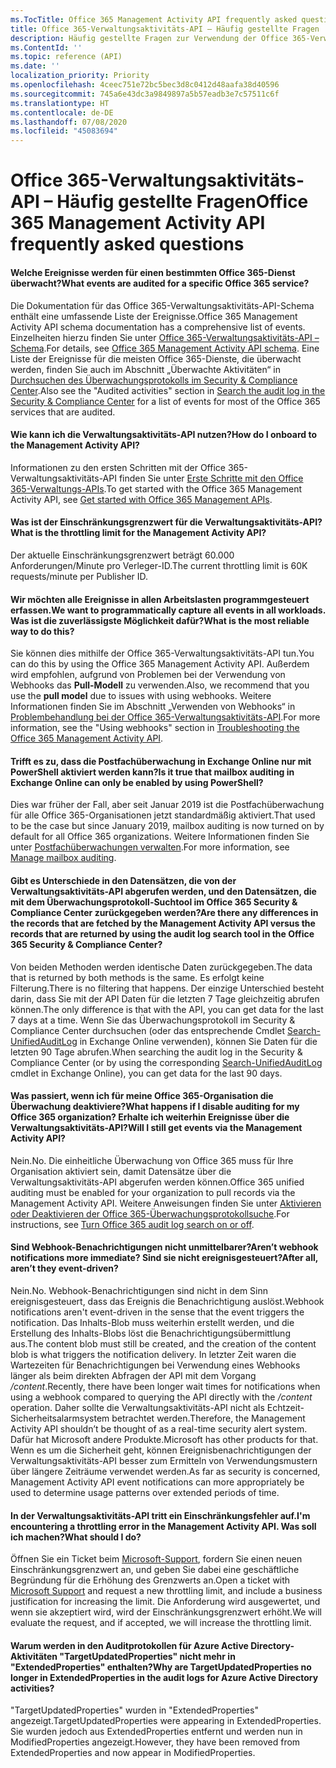 ```yaml
---
ms.TocTitle: Office 365 Management Activity API frequently asked questions
title: Office 365-Verwaltungsaktivitäts-API – Häufig gestellte Fragen
description: Häufig gestellte Fragen zur Verwendung der Office 365-Verwaltungsaktivitäts-API
ms.ContentId: ''
ms.topic: reference (API)
ms.date: ''
localization_priority: Priority
ms.openlocfilehash: 4ceec751e72bc5bec3d8c0412d48aafa38d40596
ms.sourcegitcommit: 745a6e43dc3a9849897a5b57eadb3e7c57511c6f
ms.translationtype: HT
ms.contentlocale: de-DE
ms.lasthandoff: 07/08/2020
ms.locfileid: "45083694"
---
```

# <a name="office-365-management-activity-api-frequently-asked-questions"></a><span data-ttu-id="051c2-103">Office 365-Verwaltungsaktivitäts-API – Häufig gestellte Fragen</span><span class="sxs-lookup"><span data-stu-id="051c2-103">Office 365 Management Activity API frequently asked questions</span></span>

#### <a name="what-events-are-audited-for-a-specific-office-365-service"></a><span data-ttu-id="051c2-104">Welche Ereignisse werden für einen bestimmten Office 365-Dienst überwacht?</span><span class="sxs-lookup"><span data-stu-id="051c2-104">What events are audited for a specific Office 365 service?</span></span>

<span data-ttu-id="051c2-105">Die Dokumentation für das Office 365-Verwaltungsaktivitäts-API-Schema enthält eine umfassende Liste der Ereignisse.</span><span class="sxs-lookup"><span data-stu-id="051c2-105">Office 365 Management Activity API schema documentation has a comprehensive list of events.</span></span> <span data-ttu-id="051c2-106">Einzelheiten hierzu finden Sie unter [Office 365-Verwaltungsaktivitäts-API – Schema](office-365-management-activity-api-schema.md).</span><span class="sxs-lookup"><span data-stu-id="051c2-106">For details, see [Office 365 Management Activity API schema](office-365-management-activity-api-schema.md).</span></span> <span data-ttu-id="051c2-107">Eine Liste der Ereignisse für die meisten Office 365-Dienste, die überwacht werden, finden Sie auch im Abschnitt „Überwachte Aktivitäten“ in [Durchsuchen des Überwachungsprotokolls im Security & Compliance Center](https://docs.microsoft.com/office365/securitycompliance/search-the-audit-log-in-security-and-compliance#audited-activities).</span><span class="sxs-lookup"><span data-stu-id="051c2-107">Also see the "Audited activities" section in [Search the audit log in the Security & Compliance Center](https://docs.microsoft.com/office365/securitycompliance/search-the-audit-log-in-security-and-compliance#audited-activities) for a list of events for most of the Office 365 services that are audited.</span></span>

#### <a name="how-do-i-onboard-to-the-management-activity-api"></a><span data-ttu-id="051c2-108">Wie kann ich die Verwaltungsaktivitäts-API nutzen?</span><span class="sxs-lookup"><span data-stu-id="051c2-108">How do I onboard to the Management Activity API?</span></span>

<span data-ttu-id="051c2-109">Informationen zu den ersten Schritten mit der Office 365-Verwaltungsaktivitäts-API finden Sie unter [Erste Schritte mit den Office 365-Verwaltungs-APIs](get-started-with-office-365-management-apis.md).</span><span class="sxs-lookup"><span data-stu-id="051c2-109">To get started with the Office 365 Management Activity API, see [Get started with Office 365 Management APIs](get-started-with-office-365-management-apis.md).</span></span>
 
#### <a name="what-is-the-throttling-limit-for-the--management-activity-api"></a><span data-ttu-id="051c2-110">Was ist der Einschränkungsgrenzwert für die Verwaltungsaktivitäts-API?</span><span class="sxs-lookup"><span data-stu-id="051c2-110">What is the throttling limit for the  Management Activity API?</span></span>

<span data-ttu-id="051c2-111">Der aktuelle Einschränkungsgrenzwert beträgt 60.000 Anforderungen/Minute pro Verleger-ID.</span><span class="sxs-lookup"><span data-stu-id="051c2-111">The current throttling limit is 60K requests/minute per Publisher ID.</span></span> 

#### <a name="we-want-to-programmatically-capture-all-events-in-all-workloads-what-is-the-most-reliable-way-to-do-this"></a><span data-ttu-id="051c2-112">Wir möchten alle Ereignisse in allen Arbeitslasten programmgesteuert erfassen.</span><span class="sxs-lookup"><span data-stu-id="051c2-112">We want to programmatically capture all events in all workloads.</span></span> <span data-ttu-id="051c2-113">Was ist die zuverlässigste Möglichkeit dafür?</span><span class="sxs-lookup"><span data-stu-id="051c2-113">What is the most reliable way to do this?</span></span>

<span data-ttu-id="051c2-114">Sie können dies mithilfe der Office 365-Verwaltungsaktivitäts-API tun.</span><span class="sxs-lookup"><span data-stu-id="051c2-114">You can do this by using the Office 365 Management Activity API.</span></span> <span data-ttu-id="051c2-115">Außerdem wird empfohlen, aufgrund von Problemen bei der Verwendung von Webhooks das **Pull-Modell** zu verwenden.</span><span class="sxs-lookup"><span data-stu-id="051c2-115">Also, we recommend that you use the **pull model** due to issues with using webhooks.</span></span> <span data-ttu-id="051c2-116">Weitere Informationen finden Sie im Abschnitt „Verwenden von Webhooks“ in [Problembehandlung bei der Office 365-Verwaltungsaktivitäts-API](troubleshooting-the-office-365-management-activity-api.md#using-webhooks).</span><span class="sxs-lookup"><span data-stu-id="051c2-116">For more information, see the "Using webhooks" section in [Troubleshooting the Office 365 Management Activity API](troubleshooting-the-office-365-management-activity-api.md#using-webhooks).</span></span>

#### <a name="is-it-true-that-mailbox-auditing-in-exchange-online-can-only-be-enabled-by-using-powershell"></a><span data-ttu-id="051c2-117">Trifft es zu, dass die Postfachüberwachung in Exchange Online nur mit PowerShell aktiviert werden kann?</span><span class="sxs-lookup"><span data-stu-id="051c2-117">Is it true that mailbox auditing in Exchange Online can only be enabled by using PowerShell?</span></span>

<span data-ttu-id="051c2-118">Dies war früher der Fall, aber seit Januar 2019 ist die Postfachüberwachung für alle Office 365-Organisationen jetzt standardmäßig aktiviert.</span><span class="sxs-lookup"><span data-stu-id="051c2-118">That used to be the case but since January 2019, mailbox auditing is now turned on by default for all Office 365 organizations.</span></span> <span data-ttu-id="051c2-119">Weitere Informationen finden Sie unter [Postfachüberwachungen verwalten](https://docs.microsoft.com/office365/securitycompliance/enable-mailbox-auditing).</span><span class="sxs-lookup"><span data-stu-id="051c2-119">For more information, see [Manage mailbox auditing](https://docs.microsoft.com/office365/securitycompliance/enable-mailbox-auditing).</span></span>

#### <a name="are-there-any-differences-in-the-records-that-are-fetched-by-the-management-activity-api-versus-the-records-that-are-returned-by-using-the-audit-log-search-tool-in-the-office-365-security--compliance-center"></a><span data-ttu-id="051c2-120">Gibt es Unterschiede in den Datensätzen, die von der Verwaltungsaktivitäts-API abgerufen werden, und den Datensätzen, die mit dem Überwachungsprotokoll-Suchtool im Office 365 Security & Compliance Center zurückgegeben werden?</span><span class="sxs-lookup"><span data-stu-id="051c2-120">Are there any differences in the records that are fetched by the Management Activity API versus the records that are returned by using the audit log search tool in the Office 365 Security & Compliance Center?</span></span>

<span data-ttu-id="051c2-121">Von beiden Methoden werden identische Daten zurückgegeben.</span><span class="sxs-lookup"><span data-stu-id="051c2-121">The data that is returned by both methods is the same.</span></span> <span data-ttu-id="051c2-122">Es erfolgt keine Filterung.</span><span class="sxs-lookup"><span data-stu-id="051c2-122">There is no filtering that happens.</span></span> <span data-ttu-id="051c2-123">Der einzige Unterschied besteht darin, dass Sie mit der API Daten für die letzten 7 Tage gleichzeitig abrufen können.</span><span class="sxs-lookup"><span data-stu-id="051c2-123">The only difference is that with the API, you can get data for the last 7 days at a time.</span></span> <span data-ttu-id="051c2-124">Wenn Sie das Überwachungsprotokoll im Security & Compliance Center durchsuchen (oder das entsprechende Cmdlet [Search-UnifiedAuditLog](https://docs.microsoft.com/powershell/module/exchange/policy-and-compliance-audit/search-unifiedauditlog) in Exchange Online verwenden), können Sie Daten für die letzten 90 Tage abrufen.</span><span class="sxs-lookup"><span data-stu-id="051c2-124">When searching the audit log in the Security & Compliance Center (or by using the corresponding [Search-UnifiedAuditLog](https://docs.microsoft.com/powershell/module/exchange/policy-and-compliance-audit/search-unifiedauditlog) cmdlet in Exchange Online), you can get data for the last 90 days.</span></span> 

#### <a name="what-happens-if-i-disable-auditing-for-my-office-365-organization-will-i-still-get-events-via-the-management-activity-api"></a><span data-ttu-id="051c2-125">Was passiert, wenn ich für meine Office 365-Organisation die Überwachung deaktiviere?</span><span class="sxs-lookup"><span data-stu-id="051c2-125">What happens if I disable auditing for my Office 365 organization?</span></span> <span data-ttu-id="051c2-126">Erhalte ich weiterhin Ereignisse über die Verwaltungsaktivitäts-API?</span><span class="sxs-lookup"><span data-stu-id="051c2-126">Will I still get events via the Management Activity API?</span></span>

<span data-ttu-id="051c2-127">Nein.</span><span class="sxs-lookup"><span data-stu-id="051c2-127">No.</span></span> <span data-ttu-id="051c2-128">Die einheitliche Überwachung von Office 365 muss für Ihre Organisation aktiviert sein, damit Datensätze über die Verwaltungsaktivitäts-API abgerufen werden können.</span><span class="sxs-lookup"><span data-stu-id="051c2-128">Office 365 unified auditing must be enabled for your organization to pull records via the Management Activity API.</span></span> <span data-ttu-id="051c2-129">Weitere Anweisungen finden Sie unter [Aktivieren oder Deaktivieren der Office 365-Überwachungsprotokollsuche](https://docs.microsoft.com/office365/securitycompliance/turn-audit-log-search-on-or-off).</span><span class="sxs-lookup"><span data-stu-id="051c2-129">For instructions, see [Turn Office 365 audit log search on or off](https://docs.microsoft.com/office365/securitycompliance/turn-audit-log-search-on-or-off).</span></span>

#### <a name="arent-webhook-notifications-more-immediate-after-all-arent-they-event-driven"></a><span data-ttu-id="051c2-130">Sind Webhook-Benachrichtigungen nicht unmittelbarer?</span><span class="sxs-lookup"><span data-stu-id="051c2-130">Aren’t webhook notifications more immediate?</span></span> <span data-ttu-id="051c2-131">Sind sie nicht ereignisgesteuert?</span><span class="sxs-lookup"><span data-stu-id="051c2-131">After all, aren’t they event-driven?</span></span>

<span data-ttu-id="051c2-132">Nein.</span><span class="sxs-lookup"><span data-stu-id="051c2-132">No.</span></span> <span data-ttu-id="051c2-133">Webhook-Benachrichtigungen sind nicht in dem Sinn ereignisgesteuert, dass das Ereignis die Benachrichtigung auslöst.</span><span class="sxs-lookup"><span data-stu-id="051c2-133">Webhook notifications aren't event-driven in the sense that the event triggers the notification.</span></span> <span data-ttu-id="051c2-134">Das Inhalts-Blob muss weiterhin erstellt werden, und die Erstellung des Inhalts-Blobs löst die Benachrichtigungsübermittlung aus.</span><span class="sxs-lookup"><span data-stu-id="051c2-134">The content blob must still be created, and the creation of the content blob is what triggers the notification delivery.</span></span> <span data-ttu-id="051c2-135">In letzter Zeit waren die Wartezeiten für Benachrichtigungen bei Verwendung eines Webhooks länger als beim direkten Abfragen der API mit dem Vorgang */content*.</span><span class="sxs-lookup"><span data-stu-id="051c2-135">Recently, there have been longer wait times for notifications when using a webhook compared to querying the API directly with the */content* operation.</span></span> <span data-ttu-id="051c2-136">Daher sollte die Verwaltungsaktivitäts-API nicht als Echtzeit-Sicherheitsalarmsystem betrachtet werden.</span><span class="sxs-lookup"><span data-stu-id="051c2-136">Therefore, the Management Activity API shouldn’t be thought of as a real-time security alert system.</span></span> <span data-ttu-id="051c2-137">Dafür hat Microsoft andere Produkte.</span><span class="sxs-lookup"><span data-stu-id="051c2-137">Microsoft has other products for that.</span></span> <span data-ttu-id="051c2-138">Wenn es um die Sicherheit geht, können Ereignisbenachrichtigungen der Verwaltungsaktivitäts-API besser zum Ermitteln von Verwendungsmustern über längere Zeiträume verwendet werden.</span><span class="sxs-lookup"><span data-stu-id="051c2-138">As far as security is concerned, Management Activity API event notifications can more appropriately be used to determine usage patterns over extended periods of time.</span></span>

#### <a name="im-encountering-a-throttling-error-in-the-management-activity-api-what-should-i-do"></a><span data-ttu-id="051c2-139">In der Verwaltungsaktivitäts-API tritt ein Einschränkungsfehler auf.</span><span class="sxs-lookup"><span data-stu-id="051c2-139">I'm encountering a throttling error in the Management Activity API.</span></span> <span data-ttu-id="051c2-140">Was soll ich machen?</span><span class="sxs-lookup"><span data-stu-id="051c2-140">What should I do?</span></span>

<span data-ttu-id="051c2-141">Öffnen Sie ein Ticket beim [Microsoft-Support](https://support.office.com/article/contact-support-for-business-products-admin-help-32a17ca7-6fa0-4870-8a8d-e25ba4ccfd4b#ID0EAADAAA=online), fordern Sie einen neuen Einschränkungsgrenzwert an, und geben Sie dabei eine geschäftliche Begründung für die Erhöhung des Grenzwerts an.</span><span class="sxs-lookup"><span data-stu-id="051c2-141">Open a ticket with [Microsoft Support](https://support.office.com/article/contact-support-for-business-products-admin-help-32a17ca7-6fa0-4870-8a8d-e25ba4ccfd4b#ID0EAADAAA=online) and request a new throttling limit, and include a business justification for increasing the limit.</span></span> <span data-ttu-id="051c2-142">Die Anforderung wird ausgewertet, und wenn sie akzeptiert wird, wird der Einschränkungsgrenzwert erhöht.</span><span class="sxs-lookup"><span data-stu-id="051c2-142">We will evaluate the request, and if accepted, we will increase the throttling limit.</span></span>

#### <a name="why-are-targetupdatedproperties-no-longer-in-extendedproperties-in-the-audit-logs-for-azure-active-directory-activities"></a><span data-ttu-id="051c2-143">Warum werden in den Auditprotokollen für Azure Active Directory-Aktivitäten "TargetUpdatedProperties" nicht mehr in "ExtendedProperties" enthalten?</span><span class="sxs-lookup"><span data-stu-id="051c2-143">Why are TargetUpdatedProperties no longer in ExtendedProperties in the audit logs for Azure Active Directory activities?</span></span>

<span data-ttu-id="051c2-144">"TargetUpdatedProperties" wurden in "ExtendedProperties" angezeigt.</span><span class="sxs-lookup"><span data-stu-id="051c2-144">TargetUpdatedProperties were appearing in ExtendedProperties.</span></span> <span data-ttu-id="051c2-145">Sie wurden jedoch aus ExtendedProperties entfernt und werden nun in ModifiedProperties angezeigt.</span><span class="sxs-lookup"><span data-stu-id="051c2-145">However, they have been removed from ExtendedProperties and now appear in ModifiedProperties.</span></span>
